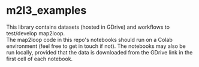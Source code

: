 # m2l3_examples

This library contains datasets (hosted in GDrive) and workflows to test/develop map2loop.  
The map2loop code in this repo's notebooks should run on a Colab environment (feel free to get in touch if not). 
The notebooks may also be run locally, provided that the data is downloaded from the GDrive link in the first cell of each notebook. 
